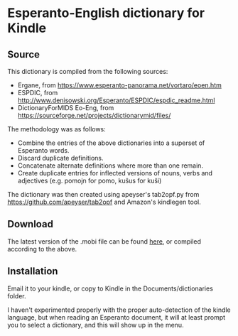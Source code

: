 # Esperanto-English dictionary for Kindle

## Source

This dictionary is compiled from the following sources:

* Ergane, from https://www.esperanto-panorama.net/vortaro/eoen.htm
* ESPDIC, from http://www.denisowski.org/Esperanto/ESPDIC/espdic_readme.html
* DictionaryForMIDS Eo-Eng, from https://sourceforge.net/projects/dictionarymid/files/

The methodology was as follows:

* Combine the entries of the above dictionaries into a superset of Esperanto words.
* Discard duplicate definitions.
* Concatenate alternate definitions where more than one remain.
* Create duplicate entries for inflected versions of nouns, verbs and adjectives (e.g. pomojn for pomo, kuŝus for kuŝi)

The dictionary was then created using apeyser's tab2opf.py from https://github.com/apeyser/tab2opf and Amazon's kindlegen tool.

## Download

The latest version of the .mobi file can be found [here](https://github.com/coljac/kindle_eo_eng/files/5044520/Esperanto-English.zip), or compiled according to the above.

## Installation

Email it to your kindle, or copy to Kindle in the Documents/dictionaries folder. 

I haven't experimented properly with the proper auto-detection of the kindle language, but when reading an Esperanto document, it will at least prompt you to select a dictionary, and this will show up in the menu.
